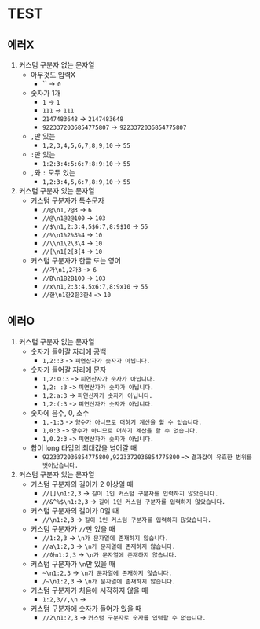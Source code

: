 # TEST

## 에러X

1. 커스텀 구분자 없는 문자열
    - 아무것도 입력X
        * `` -> `0`
    - 숫자가 1개
        * `1` -> `1`
        * `111` -> `111`
        * `2147483648` -> `2147483648`
        * `9223372036854775807` -> `9223372036854775807`
    - `,`만 있는
        * `1,2,3,4,5,6,7,8,9,10` -> `55`
    - `:`만 있는
        * `1:2:3:4:5:6:7:8:9:10` -> `55`
    - `,`와 `:` 모두 있는
        * `1,2:3:4,5,6:7,8:9,10` -> `55`
2. 커스텀 구분자 있는 문자열
    - 커스텀 구분자가 특수문자
        * `//@\n1,2@3` -> `6`
        * `//@\n1@2@100` -> `103`
        * `//$\n1,2:3:4,5$6:7,8:9$10` -> `55`
        * `//%\n1%2%3%4` -> `10`
        * `//\\n1\2\3\4` -> `10`
        * `//[\n1[2[3[4` -> `10`
    - 커스텀 구분자가 한글 또는 영어
        * `//가\n1,2가3` -> `6`
        * `//B\n1B2B100` -> `103`
        * `//x\n1,2:3:4,5x6:7,8:9x10` -> `55`
        * `//한\n1한2한3한4` -> `10`

## 에러O

1. 커스텀 구분자 없는 문자열
    - 숫자가 들어갈 자리에 공백
        * `1,2::3` -> `피연산자가 숫자가 아닙니다.`
    - 숫자가 들어갈 자리에 문자
        * `1,2:ㅁ:3` -> `피연산자가 숫자가 아닙니다.`
        * `1,2: :3` -> `피연산자가 숫자가 아닙니다.`
        * `1,2:a:3` -> `피연산자가 숫자가 아닙니다.`
        * `1,2:(:3` -> `피연산자가 숫자가 아닙니다.`
    - 숫자에 음수, 0, 소수
        * `1,-1:3` -> `양수가 아니므로 더하기 계산을 할 수 없습니다.`
        * `1,0:3` -> `양수가 아니므로 더하기 계산을 할 수 없습니다.`
        * `1,0.2:3` -> `피연산자가 숫자가 아닙니다.`
    - 합이 long 타입의 최대값을 넘어갈 때
        * `9223372036854775800,9223372036854775800` -> `결과값이 유효한 범위를 벗어났습니다.`
2. 커스텀 구분자 있는 문자열
    - 커스텀 구분자의 길이가 2 이상일 때
        * `//[]\n1:2,3` -> `길이 1인 커스텀 구분자를 입력하지 않았습니다.`
        * `//&^%$\n1:2,3` -> `길이 1인 커스텀 구분자를 입력하지 않았습니다.`
    - 커스텀 구분자의 길이가 0일 때
        * `//\n1:2,3` -> `길이 1인 커스텀 구분자를 입력하지 않았습니다.`
    - 커스텀 구분자가 `//`만 있을 때
        * `//1:2,3` -> `\n가 문자열에 존재하지 않습니다.`
        * `//a\1:2,3` -> `\n가 문자열에 존재하지 않습니다.`
        * `//하n1:2,3` -> `\n가 문자열에 존재하지 않습니다.`
    - 커스텀 구분자가 `\n`만 있을 때
        * `~\n1:2,3` -> `\n가 문자열에 존재하지 않습니다.`
        * `/~\n1:2,3` -> `\n가 문자열에 존재하지 않습니다.`
    - 커스텀 구분자가 처음에 시작하지 않을 때
        * `1:2,3//,\n` ->
    - 커스텀 구분자에 숫자가 들어가 있을 때
        * `//2\n1:2,3` -> `커스텀 구분자로 숫자를 입력할 수 없습니다.`